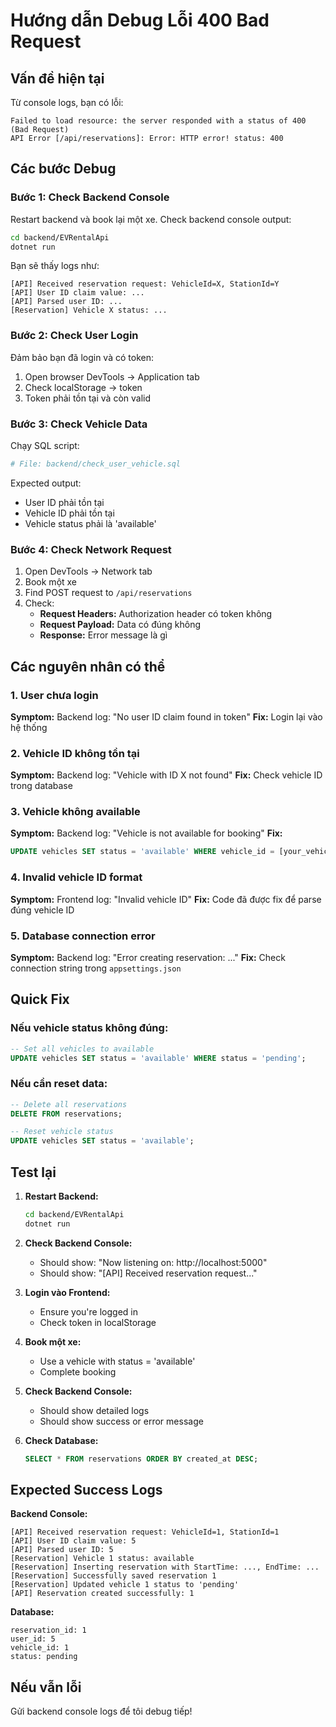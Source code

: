 # Hướng dẫn Debug Lỗi 400 Bad Request

## Vấn đề hiện tại

Từ console logs, bạn có lỗi:
```
Failed to load resource: the server responded with a status of 400 (Bad Request)
API Error [/api/reservations]: Error: HTTP error! status: 400
```

## Các bước Debug

### Bước 1: Check Backend Console

Restart backend và book lại một xe. Check backend console output:

```bash
cd backend/EVRentalApi
dotnet run
```

Bạn sẽ thấy logs như:
```
[API] Received reservation request: VehicleId=X, StationId=Y
[API] User ID claim value: ...
[API] Parsed user ID: ...
[Reservation] Vehicle X status: ...
```

### Bước 2: Check User Login

Đảm bảo bạn đã login và có token:

1. Open browser DevTools → Application tab
2. Check localStorage → token
3. Token phải tồn tại và còn valid

### Bước 3: Check Vehicle Data

Chạy SQL script:
```bash
# File: backend/check_user_vehicle.sql
```

Expected output:
- User ID phải tồn tại
- Vehicle ID phải tồn tại
- Vehicle status phải là 'available'

### Bước 4: Check Network Request

1. Open DevTools → Network tab
2. Book một xe
3. Find POST request to `/api/reservations`
4. Check:
   - **Request Headers:** Authorization header có token không
   - **Request Payload:** Data có đúng không
   - **Response:** Error message là gì

## Các nguyên nhân có thể

### 1. User chưa login
**Symptom:** Backend log: "No user ID claim found in token"
**Fix:** Login lại vào hệ thống

### 2. Vehicle ID không tồn tại
**Symptom:** Backend log: "Vehicle with ID X not found"
**Fix:** Check vehicle ID trong database

### 3. Vehicle không available
**Symptom:** Backend log: "Vehicle is not available for booking"
**Fix:** 
```sql
UPDATE vehicles SET status = 'available' WHERE vehicle_id = [your_vehicle_id];
```

### 4. Invalid vehicle ID format
**Symptom:** Frontend log: "Invalid vehicle ID"
**Fix:** Code đã được fix để parse đúng vehicle ID

### 5. Database connection error
**Symptom:** Backend log: "Error creating reservation: ..."
**Fix:** Check connection string trong `appsettings.json`

## Quick Fix

### Nếu vehicle status không đúng:

```sql
-- Set all vehicles to available
UPDATE vehicles SET status = 'available' WHERE status = 'pending';
```

### Nếu cần reset data:

```sql
-- Delete all reservations
DELETE FROM reservations;

-- Reset vehicle status
UPDATE vehicles SET status = 'available';
```

## Test lại

1. **Restart Backend:**
   ```bash
   cd backend/EVRentalApi
   dotnet run
   ```

2. **Check Backend Console:**
   - Should show: "Now listening on: http://localhost:5000"
   - Should show: "[API] Received reservation request..."

3. **Login vào Frontend:**
   - Ensure you're logged in
   - Check token in localStorage

4. **Book một xe:**
   - Use a vehicle with status = 'available'
   - Complete booking

5. **Check Backend Console:**
   - Should show detailed logs
   - Should show success or error message

6. **Check Database:**
   ```sql
   SELECT * FROM reservations ORDER BY created_at DESC;
   ```

## Expected Success Logs

**Backend Console:**
```
[API] Received reservation request: VehicleId=1, StationId=1
[API] User ID claim value: 5
[API] Parsed user ID: 5
[Reservation] Vehicle 1 status: available
[Reservation] Inserting reservation with StartTime: ..., EndTime: ...
[Reservation] Successfully saved reservation 1
[Reservation] Updated vehicle 1 status to 'pending'
[API] Reservation created successfully: 1
```

**Database:**
```
reservation_id: 1
user_id: 5
vehicle_id: 1
status: pending
```

## Nếu vẫn lỗi

Gửi backend console logs để tôi debug tiếp!

